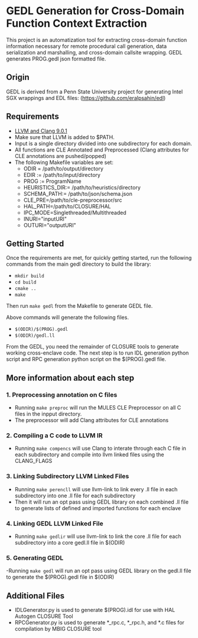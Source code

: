 # GEDL Generation for Cross-Domain Function Context Extraction

This project is an automatization tool for extracting cross-domain function information necessary for remote procedural call generation, data serialization and marshalling, and cross-domain callsite wrapping. GEDL generates PROG.gedl json formatted file.

## Origin

GEDL is derived from a Penn State University project for generating Intel SGX wrappings and EDL files:
(https://github.com/eralpsahin/edl)


## Requirements
- [LLVM and Clang 9.0.1](https://releases.llvm.org/download.html)
- Make sure that LLVM is added to $PATH.
- Input is a single directory divided into one subdirectory for each domain.
- All functions are CLE Annotated and Preprocessed (Clang attributes for CLE annotations are pushed/popped)
- The following Makefile variables are set:
  - ODIR = /path/to/output/directory
  - EDIR := /path/to/input/directory
  - PROG := ProgramName
  - HEURISTICS_DIR:= /path/to/heuristics/directory
  - SCHEMA_PATH:= /path/to/json/schema.json
  - CLE_PRE=/path/to/cle-preprocessor/src
  - HAL_PATH=/path/to/CLOSURE/HAL
  - IPC_MODE=Singlethreaded/Multithreaded
  - INURI="inputURI"
  - OUTURI="outputURI"

## Getting Started
Once the requirements are met, for quickly getting started, run the following commands from the main gedl directory to build the library:
- `mkdir build`
- `cd build`
- `cmake ..`
- `make`

Then run  `make gedl` from the Makefile to generate GEDL file.

Above commands will generate the following files.
- `$(ODIR)/$(PROG).gedl`
- `$(ODIR)/gedl.ll`

From the GEDL, you need the remainder of CLOSURE tools to generate working cross-enclave code. The next step is to run IDL generation python script and RPC generation python script on the $(PROG).gedl file.

## More information about each step

### 1. Preprocessing annotation on C files
- Running `make preproc` will run the MULES CLE Preprocessor on all C files in the inpput directory. 
- The preprocessor will add Clang attributes for CLE annotations

### 2. Compiling a C code to LLVM IR
- Running `make compencs` will use Clang to interate through each C file in each subdirectory and compile into llvm linked files using the CLANG_FLAGS

### 3. Linking Subdirectory LLVM Linked Files
- Running `make perencll` will use llvm-link to link every .ll file in each subdirectory into one .ll file for each subdirectory
- Then it will run an opt pass using GEDL library on each combined .ll file to generate lists of defined and imported functions for each enclave

### 4. Linking GEDL LLVM Linked File
- Running `make gedlir` will use llvm-link to link the core .ll file for each subdirectory into a core gedl.ll file in $(ODIR)

### 5. Generating GEDL
-Running `make gedl` will run an opt pass using GEDL library on the gedl.ll file to generate the $(PROG).gedl file in $(ODIR)

## Additional Files
- IDLGenerator.py is used to generate $(PROG).idl for use with HAL Autogen CLOSURE Tool 
- RPCGenerator.py is used to generate *_rpc.c, *_rpc.h, and *.c files for compilation by MBIG CLOSURE tool

